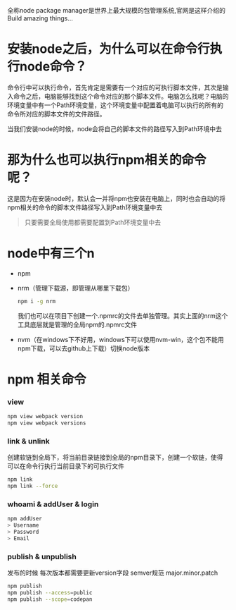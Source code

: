 全称node package manager是世界上最大规模的包管理系统,官网是这样介绍的 Build amazing things...

# 安装node之后，为什么可以在命令行执行node命令？

命令行中可以执行命令，首先肯定是需要有一个对应的可执行脚本文件，其次是输入命令之后，电脑能够找到这个命令对应的那个脚本文件。电脑怎么找呢？电脑的环境变量中有一个Path环境变量，这个环境变量中配置着电脑可以执行的所有的命令所对应的脚本文件的文件路径。

当我们安装node的时候，node会将自己的脚本文件的路径写入到Path环境中去

# 那为什么也可以执行npm相关的命令呢？

这是因为在安装node时，默认会一并将npm也安装在电脑上，同时也会自动的将npm相关的命令的脚本文件路径写入到Path环境变量中去



> 只要需要全局使用都需要配置到Path环境变量中去


# node中有三个n
* npm
* nrm（管理下载源，即管理从哪里下载包）

  ```bash
  npm i -g nrm
  ```

  我们也可以在项目下创建一个.npmrc的文件去单独管理。其实上面的nrm这个工具底层就是管理的全局npm的.npmrc文件
* nvm（在windows下不好用，windows下可以使用nvm-win，这个包不能用npm下载，可以去github上下载）切换node版本


# npm 相关命令


### view

```bash
npm view webpack version
npm view webpack versions
```

### link & unlink
创建软链到全局下，将当前目录链接到全局的npm目录下，创建一个软链，使得可以在命令行执行当前目录下的可执行文件
```bash
npm link
npm link --force
```

### whoami & addUser & login
```bash
npm addUser
> Username
> Password
> Email
```
### publish & unpublish
发布的时候  每次版本都需要更新version字段 semver规范   major.minor.patch
```bash
npm publish
npm publish --access=public
npm publish --scope=codepan
```
